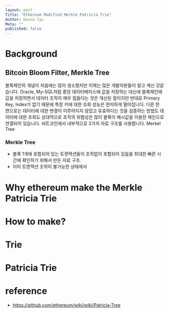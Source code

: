 ```yaml
---
layout: post
Title: "Ethereum Modified Merkle Patricia Trie"
Author: bosco lyu
Meta: ""
published: false
---
```

# Background
## Bitcoin Bloom Filter, Merkle Tree
블록체인의 개념이 처음에는 많이 생소했지만 이제는 많은 개발자분들이 알고 계신 것같습니다. Oracle, My-SQL처럼 중앙 데이터베이스에 값을 저장하는 대신에 블록체인에 값을 저장하면서 데이터 조작이 매우 힘들다는 것은 개선된 점이지만 반대로 Primary Key, Index가 없기 때문에 특정 키에 대한 조회 성능은 현저하게 떨어집니다. 다른 한 편으로는 데이터에 대한 변경이 이루어지지 않았고 유효하다는 것을 검증하는 방법도 데이터에 대한 조회도 상대적으로 조작의 위험성은 많이 블록이 해시값을 이용한 체인으로 연결되어 있습니다. 비트코인에서 내부적으로 2가지 자료 구조를 사용합니다. Merkel Tree

### Merkle Tree
* 블록 1개에 포함되어 있는 트랜잭션들이 조작없이 포함되어 있음을 최대한 빠른 시간에 확인하기 위해서 만든 자료 구조.
* 이미 트랜잭션 조작이 불가능한 상태에서 

# Why ethereum make the Merkle Patricia Trie

# How to make?

# Trie

# Patricia Trie

# reference

* https://github.com/ethereum/wiki/wiki/Patricia-Tree
